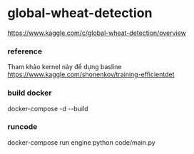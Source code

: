 # global-wheat-detection
https://www.kaggle.com/c/global-wheat-detection/overview

### reference
Tham khảo kernel này để dựng basline https://www.kaggle.com/shonenkov/training-efficientdet

### build docker
docker-compose -d --build

### runcode
docker-compose run engine python code/main.py
